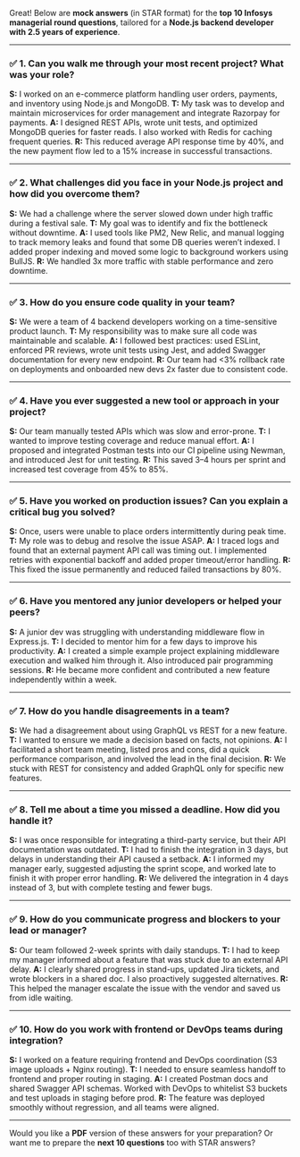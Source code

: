 Great! Below are **mock answers** (in STAR format) for the **top 10 Infosys managerial round questions**, tailored for a **Node.js backend developer with 2.5 years of experience**.

---

### ✅ 1. **Can you walk me through your most recent project? What was your role?**

**S:** I worked on an e-commerce platform handling user orders, payments, and inventory using Node.js and MongoDB.
**T:** My task was to develop and maintain microservices for order management and integrate Razorpay for payments.
**A:** I designed REST APIs, wrote unit tests, and optimized MongoDB queries for faster reads. I also worked with Redis for caching frequent queries.
**R:** This reduced average API response time by 40%, and the new payment flow led to a 15% increase in successful transactions.

---

### ✅ 2. **What challenges did you face in your Node.js project and how did you overcome them?**

**S:** We had a challenge where the server slowed down under high traffic during a festival sale.
**T:** My goal was to identify and fix the bottleneck without downtime.
**A:** I used tools like PM2, New Relic, and manual logging to track memory leaks and found that some DB queries weren’t indexed. I added proper indexing and moved some logic to background workers using BullJS.
**R:** We handled 3x more traffic with stable performance and zero downtime.

---

### ✅ 3. **How do you ensure code quality in your team?**

**S:** We were a team of 4 backend developers working on a time-sensitive product launch.
**T:** My responsibility was to make sure all code was maintainable and scalable.
**A:** I followed best practices: used ESLint, enforced PR reviews, wrote unit tests using Jest, and added Swagger documentation for every new endpoint.
**R:** Our team had <3% rollback rate on deployments and onboarded new devs 2x faster due to consistent code.

---

### ✅ 4. **Have you ever suggested a new tool or approach in your project?**

**S:** Our team manually tested APIs which was slow and error-prone.
**T:** I wanted to improve testing coverage and reduce manual effort.
**A:** I proposed and integrated Postman tests into our CI pipeline using Newman, and introduced Jest for unit testing.
**R:** This saved 3–4 hours per sprint and increased test coverage from 45% to 85%.

---

### ✅ 5. **Have you worked on production issues? Can you explain a critical bug you solved?**

**S:** Once, users were unable to place orders intermittently during peak time.
**T:** My role was to debug and resolve the issue ASAP.
**A:** I traced logs and found that an external payment API call was timing out. I implemented retries with exponential backoff and added proper timeout/error handling.
**R:** This fixed the issue permanently and reduced failed transactions by 80%.

---

### ✅ 6. **Have you mentored any junior developers or helped your peers?**

**S:** A junior dev was struggling with understanding middleware flow in Express.js.
**T:** I decided to mentor him for a few days to improve his productivity.
**A:** I created a simple example project explaining middleware execution and walked him through it. Also introduced pair programming sessions.
**R:** He became more confident and contributed a new feature independently within a week.

---

### ✅ 7. **How do you handle disagreements in a team?**

**S:** We had a disagreement about using GraphQL vs REST for a new feature.
**T:** I wanted to ensure we made a decision based on facts, not opinions.
**A:** I facilitated a short team meeting, listed pros and cons, did a quick performance comparison, and involved the lead in the final decision.
**R:** We stuck with REST for consistency and added GraphQL only for specific new features.

---

### ✅ 8. **Tell me about a time you missed a deadline. How did you handle it?**

**S:** I was once responsible for integrating a third-party service, but their API documentation was outdated.
**T:** I had to finish the integration in 3 days, but delays in understanding their API caused a setback.
**A:** I informed my manager early, suggested adjusting the sprint scope, and worked late to finish it with proper error handling.
**R:** We delivered the integration in 4 days instead of 3, but with complete testing and fewer bugs.

---

### ✅ 9. **How do you communicate progress and blockers to your lead or manager?**

**S:** Our team followed 2-week sprints with daily standups.
**T:** I had to keep my manager informed about a feature that was stuck due to an external API delay.
**A:** I clearly shared progress in stand-ups, updated Jira tickets, and wrote blockers in a shared doc. I also proactively suggested alternatives.
**R:** This helped the manager escalate the issue with the vendor and saved us from idle waiting.

---

### ✅ 10. **How do you work with frontend or DevOps teams during integration?**

**S:** I worked on a feature requiring frontend and DevOps coordination (S3 image uploads + Nginx routing).
**T:** I needed to ensure seamless handoff to frontend and proper routing in staging.
**A:** I created Postman docs and shared Swagger API schemas. Worked with DevOps to whitelist S3 buckets and test uploads in staging before prod.
**R:** The feature was deployed smoothly without regression, and all teams were aligned.

---

Would you like a **PDF** version of these answers for your preparation? Or want me to prepare the **next 10 questions** too with STAR answers?

